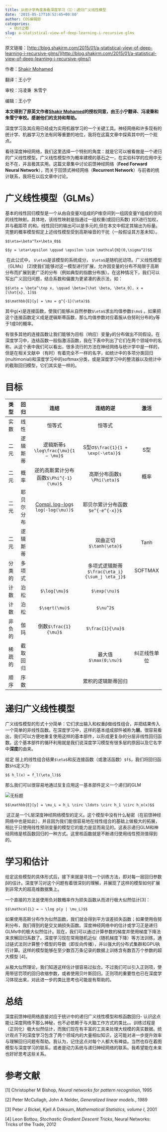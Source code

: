 ```yaml
---
title: 从统计学角度来看深度学习（1）：递归广义线性模型
date: '2015-05-17T10:52:45+00:00'
author: COS编辑部
categories:
  - 统计之都
slug: a-statistical-view-of-deep-learning-i-recursive-glms
---
```


原文链接：[http://blog.shakirm.com/2015/01/a-statistical-view-of-deep-learning-i-recursive-glms/](http://blog.shakirm.com/2015/01/a-statistical-view-of-deep-learning-i-recursive-glms/)

作者：[Shakir Mohamed](http://www.shakirm.com/)

翻译：王小宁

审校：冯凌秉  朱雪宁

编辑：王小宁

**本文得到了原英文作者[Shakir Mohamed](http://www.shakirm.com/)的授权同意，由王小宁翻译、冯凌秉和朱雪宁审校。感谢他们的支持和帮助。**

深度学习及其应用已经成为实用机器学习的一个关键工具。神经网络和许多现有的统计学、机器学习方法有同等重要的地位，我将在这篇文章中探索其中的一个观点。

看待深度神经网络，我们这里选择一个特别的角度：就是它可以被看做是一个递归的广义线性模型。广义线性模型作为概率建模的基石之一，在实验科学的应用中无处不在，并且极其实用。这篇文章集中讨论前馈神经网络（**Feed Forward Neural Network**），而关于回馈式神经网络（**Recurrent Network**）与前者的统计联系，我将在以后文章中讨论。

# 广义线性模型（GLMs）

基本的线性回归模型是一个从由自变量X组成的P维空间到一组因变量Y组成的空间的线性映射。具体地，该线性映射是指通过一组权重(或回归系数) 对X进行加权，并与截距项 的和。线性回归的输出可以是多元的,但在本文中假定其输出为标量。完整的概率模型假定上述线性模型受到高斯噪音的干扰（一般假设其方差未知）。

`$$\eta=\beta^Tx+\beta_0$$`

`$$y = \eta+\epsilon \qquad \epsilon \sim \mathcal{N}(0,\sigma^2)$$`


 在此公式中， `$\eta$`是该模型的系统成分， `$\eta$`是随机扰动项。广义线性模型（GLMs） [2]使我们能够对这一模型进行扩展，允许因变量的分布不局限于高斯分布而扩展到更广泛的分布（例如典型的指数分布族）。在这种情况下，我们可以写出广义回归问题，结合系数和偏置为更紧凑的表示法，如：

`$$\eta = \beta^\top x, \qquad \beta=[\hat \beta, \beta_0], x = [\hat{x}, 1]$$`

`$$\mathbb{E}[y] = \mu = g^{-1}(\eta)$$`


其中g(•)是连接函数，使我们能够从自然参数`$\eta$`求出均值参数`$\mu$` 。如果把这个连接函数定义成是逻辑斯蒂函数，那么均值参数对应着服从伯努利分布的y等于1或0的概率。

有很多其他的连接函数让我们能够为目标（响应）变量y的分布做出不同假设。在深度学习中，连结函数一般指激活函数，我在下表中列出了它们在两个领域中的名称。从这个表中我们可以看出，很多流行的方法在神经网络与统计学中是一样的，但是在相关文献中（有时）有着完全不一样的名字，如统计中的多项分类回归(multimonial)和深度学习中的softmax分类，或是深度学习中的整流器以及统计中的截取回归模型，它们其实是一样的。

# 目标

|类型   |回归       |连结                                                                                |连结的逆                                     |激活         |
|:------:|:----------:|:-----------------------------------------------------------------------------------:|:--------------------------------------------:|:------------:|
|实数   |线性       |恒等式                                                                              |恒等式                                       |             |
|二元   |逻辑斯蒂   |逻辑斯蒂`$ \log\frac{\mu}{1 – \mu}$`                                                  |S型σ`$\frac{1}{1 + \exp(-\eta)}$ `             |S型          |
|二元   |概率       |逆的高斯累计分布函数`$\Phi^{-1}(\mu)$`                                                |高斯分布函数`$ \Phi(\eta)$`                    |概率         |
|二元   |耶贝尔分布 |[Compl. log-log](http://data.princeton.edu/wws509/notes/c3s7.html)`$ log(-log(\mu))$` |耶贝尔累计分布函数`$e^{-e^{-x}}$`              |             |
|二元   |逻辑斯蒂   |                                                                                    |双曲正切`$\tanh(\eta)$`                        |Tanh         |
|分类的 |多项式     |                                                                                    |多项式逻辑斯蒂`$\frac{\eta_i}{\sum_j \eta_j}$` |SOFTMAX      |
|计数   |泊松       |`$\log{\mu}$`                                                                         |`$\exp(\nu)$`                                  |             |
|计数   |泊松       |`$\sqrt(\mu)$`                                                                        |`$\nu^2$`                                      |             |
|非负的 |伽玛       |倒数`$\frac{1}{\mu}$`                                                                 |`$\frac{1}{\nu}$`                              |             |
|稀疏的 |截取回归   |                                                                                    |最大值`$\max(0;\nu)$`                          |纠正线性单位 |
|顺序   |序数       |                                                                                    |累积的逻辑斯蒂回归                           |             |

<!--more-->


# 递归广义线性模型

广义线性模型的形式十分简单：它们求出输入和权重β做线性组合，并把结果传入一个简单的非线性函数。在深度学习中，这样的基本组成部件被称为**层**。很容易看出，我们可以方便地重复使用这样的基本部件，以形成更复杂的分层非线性回归函数。这个基本部件的循环利用就是我们说深度学习模型有很多层的原因以及它名字中**深度**的由来。

给定 层上的线性组合结果`$\eta$`和反连接函数（或激活函数）`$f$`，我们将回归函数`$h$`定义为:

`$$ h_l(x) = f_l(\eta_l)$$`


那么我们可以很容易地通过反复应用这一基本部件定义一个递归的GLM


![无标题](https://cos.name/wp-content/uploads/2015/05/无标题.png)

`$$\mathbb{E}[y] = \mu_L = h_L \circ \ldots \circ h_1 \circ h_o(x)$$`


 这正是一个L层深度神经网络模型的定义。这个模型中没有什么秘密（在前馈神经网络中也是如此），并且因为我们能很容易地在线性组合的基础上做极大的拓展，相比于只使用线性预测变量的模型它的能力是显而易见的。这表示递归GLM和神经网络是核函数回归的一种方式。这里核函数就是不断递归使用线性预测值得到的。

# 学习和估计

给定这些模型的具体形式后，接下来就是寻找一个训练方法，即对每一层回归参数β的估计。深度学习对这个问题有着很深刻的理解，并展现了这样的模型如何扩展到非常大的超高维数据集上。

一个直接的方法是使用负对数概率作为损失函数从而进行极大似然估计[3]：

`$$\mathcal{L} = – \log p(y | \mu_L)$$`

如果使用高斯分布作为似然函数，我们就会得到平方误差损失函数；如果使用伯努利分布，我们得到的是交叉熵损失函数。深度神经网络中的估计或学习正是递归GLMs中的极大似然估计。现在，我们可以通过计算参数的梯度并使用梯度下降法来求解回归系数了。深度学习现在常用随机近似（随机梯度下降）等方法训练，通过链式法则计算整个模型的导数（即反向传播），并以强大的分布式集群和GPU执行计算。这样的模型能够在至少数百万条记录的数据上训练含有数百万个参数的超大模型 [4]。

从极大似然理论，我们知道这样估计很容易过拟合。不过我们可以引入正则项，使用带惩罚项的回归收缩参数，或者使用贝叶斯回归。正则项的重要性也已在深度学习体现出来，对此进一步的类比思考也可能是有帮助的。

# 总结

深度前馈神经网络直接对应于统计中的递归广义线性模型和核函数回归- 认识这点能让深度网络不那么神秘，也不必依赖于与大脑工作方式的类比。。训练过程是（正则化）极大似然估计，而我们现在有丰富的工具来处理大规模的真实数据。统计观点下的深度学习包含了两个领域内的大量相似知识，这可能对进一步提升效率与理解回归问题有帮助。我认为，记住这点对每个人都大有裨益。当然也存在着图模型与深度学习的联系，或者是动力系统与递归神经网络的联系。我希望能在未来也好好思考这些关系。

# 参考文献

[1] Christopher M Bishop, *Neural networks for pattern recognition*, 1995

[2] Peter McCullagh, John A Nelder, *Generalized linear models.*, 1989

[3] Peter J Bickel, Kjell A Doksum, *Mathematical Statistics, volume I*, 2001

[4] Leon Bottou, *Stochastic Gradient Descent Tricks*, Neural Networks: Tricks of the Trade, 2012
